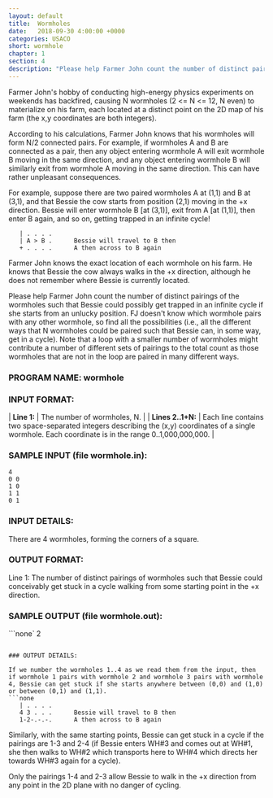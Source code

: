 ```yaml
---
layout: default
title:  Wormholes
date:   2018-09-30 4:00:00 +0000
categories: USACO
short: wormhole
chapter: 1
section: 4
description: "Please help Farmer John count the number of distinct pairings of the wormholes such that Bessie could possibly get trapped in an infinite cycle if she starts from an unlucky position. FJ doesn't know which wormhole pairs with any other wormhole, so find all the possibilities (i.e., all the different ways that N wormholes could be paired such that Bessie can, in some way, get in a cycle)."
---
```


Farmer John's hobby of conducting high-energy physics experiments on weekends has backfired, causing N wormholes (2 <= N <= 12, N even) to materialize on his farm, each located at a distinct point on the 2D map of his farm (the x,y coordinates are both integers).

According to his calculations, Farmer John knows that his wormholes will form N/2 connected pairs. For example, if wormholes A and B are connected as a pair, then any object entering wormhole A will exit wormhole B moving in the same direction, and any object entering wormhole B will similarly exit from wormhole A moving in the same direction. This can have rather unpleasant consequences.

For example, suppose there are two paired wormholes A at (1,1) and B at (3,1), and that Bessie the cow starts from position (2,1) moving in the +x direction. Bessie will enter wormhole B \[at (3,1)\], exit from A \[at (1,1)\], then enter B again, and so on, getting trapped in an infinite cycle!
```none
   | . . . .
   | A > B .      Bessie will travel to B then
   + . . . .      A then across to B again
```
Farmer John knows the exact location of each wormhole on his farm. He knows that Bessie the cow always walks in the +x direction, although he does not remember where Bessie is currently located.

Please help Farmer John count the number of distinct pairings of the wormholes such that Bessie could possibly get trapped in an infinite cycle if she starts from an unlucky position. FJ doesn't know which wormhole pairs with any other wormhole, so find all the possibilities (i.e., all the different ways that N wormholes could be paired such that Bessie can, in some way, get in a cycle). Note that a loop with a smaller number of wormholes might contribute a number of different sets of pairings to the total count as those wormholes that are not in the loop are paired in many different ways.

### PROGRAM NAME: wormhole

### INPUT FORMAT:

| **Line 1:** | The number of wormholes, N. |
| **Lines 2..1+N:** | Each line contains two space-separated integers describing the (x,y) coordinates of a single wormhole. Each coordinate is in the range 0..1,000,000,000. |

### SAMPLE INPUT (file wormhole.in):

```none
4
0 0
1 0
1 1
0 1
```

### INPUT DETAILS:

There are 4 wormholes, forming the corners of a square.

### OUTPUT FORMAT:

Line 1: The number of distinct pairings of wormholes such that Bessie could conceivably get stuck in a cycle walking from some starting point in the +x direction.

### SAMPLE OUTPUT (file wormhole.out):

```none`
2
```

### OUTPUT DETAILS:

If we number the wormholes 1..4 as we read them from the input, then if wormhole 1 pairs with wormhole 2 and wormhole 3 pairs with wormhole 4, Bessie can get stuck if she starts anywhere between (0,0) and (1,0) or between (0,1) and (1,1).
```none
   | . . . .
   4 3 . . .      Bessie will travel to B then
   1-2-.-.-.      A then across to B again
```
Similarly, with the same starting points, Bessie can get stuck in a cycle if the pairings are 1-3 and 2-4 (if Bessie enters WH#3 and comes out at WH#1, she then walks to WH#2 which transports here to WH#4 which directs her towards WH#3 again for a cycle).

Only the pairings 1-4 and 2-3 allow Bessie to walk in the +x direction from any point in the 2D plane with no danger of cycling.